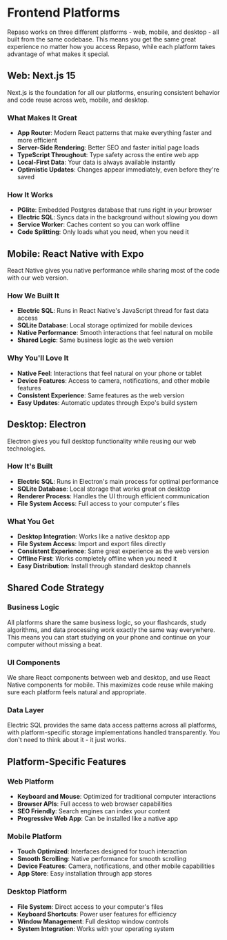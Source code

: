 # Frontend Platforms

Repaso works on three different platforms - web, mobile, and desktop - all built from the same codebase. This means you get the same great experience no matter how you access Repaso, while each platform takes advantage of what makes it special.

## Web: Next.js 15

Next.js is the foundation for all our platforms, ensuring consistent behavior and code reuse across web, mobile, and desktop.

### What Makes It Great

- **App Router**: Modern React patterns that make everything faster and more efficient
- **Server-Side Rendering**: Better SEO and faster initial page loads
- **TypeScript Throughout**: Type safety across the entire web app
- **Local-First Data**: Your data is always available instantly
- **Optimistic Updates**: Changes appear immediately, even before they're saved

### How It Works

- **PGlite**: Embedded Postgres database that runs right in your browser
- **Electric SQL**: Syncs data in the background without slowing you down
- **Service Worker**: Caches content so you can work offline
- **Code Splitting**: Only loads what you need, when you need it

## Mobile: React Native with Expo

React Native gives you native performance while sharing most of the code with our web version.

### How We Built It

- **Electric SQL**: Runs in React Native's JavaScript thread for fast data access
- **SQLite Database**: Local storage optimized for mobile devices
- **Native Performance**: Smooth interactions that feel natural on mobile
- **Shared Logic**: Same business logic as the web version

### Why You'll Love It

- **Native Feel**: Interactions that feel natural on your phone or tablet
- **Device Features**: Access to camera, notifications, and other mobile features
- **Consistent Experience**: Same features as the web version
- **Easy Updates**: Automatic updates through Expo's build system

## Desktop: Electron

Electron gives you full desktop functionality while reusing our web technologies.

### How It's Built

- **Electric SQL**: Runs in Electron's main process for optimal performance
- **SQLite Database**: Local storage that works great on desktop
- **Renderer Process**: Handles the UI through efficient communication
- **File System Access**: Full access to your computer's files

### What You Get

- **Desktop Integration**: Works like a native desktop app
- **File System Access**: Import and export files directly
- **Consistent Experience**: Same great experience as the web version
- **Offline First**: Works completely offline when you need it
- **Easy Distribution**: Install through standard desktop channels

## Shared Code Strategy

### Business Logic

All platforms share the same business logic, so your flashcards, study algorithms, and data processing work exactly the same way everywhere. This means you can start studying on your phone and continue on your computer without missing a beat.

### UI Components

We share React components between web and desktop, and use React Native components for mobile. This maximizes code reuse while making sure each platform feels natural and appropriate.

### Data Layer

Electric SQL provides the same data access patterns across all platforms, with platform-specific storage implementations handled transparently. You don't need to think about it - it just works.

## Platform-Specific Features

### Web Platform

- **Keyboard and Mouse**: Optimized for traditional computer interactions
- **Browser APIs**: Full access to web browser capabilities
- **SEO Friendly**: Search engines can index your content
- **Progressive Web App**: Can be installed like a native app

### Mobile Platform

- **Touch Optimized**: Interfaces designed for touch interaction
- **Smooth Scrolling**: Native performance for smooth scrolling
- **Device Features**: Camera, notifications, and other mobile capabilities
- **App Store**: Easy installation through app stores

### Desktop Platform

- **File System**: Direct access to your computer's files
- **Keyboard Shortcuts**: Power user features for efficiency
- **Window Management**: Full desktop window controls
- **System Integration**: Works with your operating system
